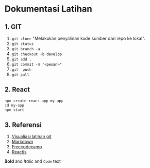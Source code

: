# Dokumentasi Latihan

## 1. GIT

1. `git clone` "Melakukan penyalinan kode sumber dari repo ke lokal".    
2. `git status`
3. `git branch -a`
4. `git checkout -b develop`
5. `git add .`
6. `git commit -m "<pesan>"`
7. `git  push`
8. `git pull`

## 2. React

```markdown
npx create-react-app my-app
cd my-app
npm start
```
## 3. Referensi

1. [Visualiasi latihan git](https://learngitbranching.js.org/)
2. [Markdown](https://guides.github.com/features/mastering-markdown/)
3. [Freecodecamp](https://www.freecodecamp.org/)
4. [Reactjs](https://reactjs.org/docs/create-a-new-react-app.html)

**Bold** and _Italic_ and `Code` text
